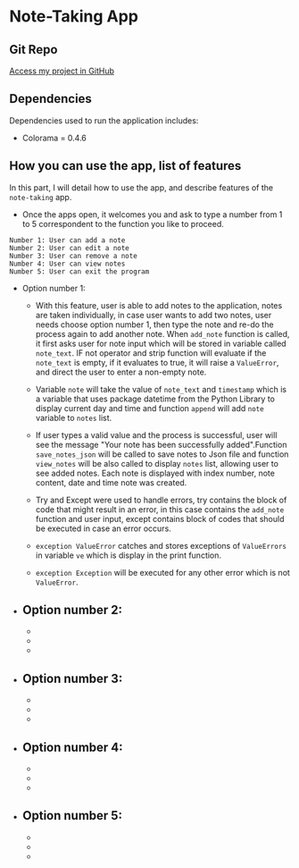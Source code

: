 # Note-Taking App

## Git Repo
[Access my project in GitHub](https://github.com/Jessicavazm/Terminalapp_JessicaVaz.git)

## Dependencies
Dependencies used to run the application includes:
- Colorama = 0.4.6

## How you can use the app, list of features
In this part, I will detail how to use the app, and describe features of the `note-taking` app.

- Once the apps open, it welcomes you and ask to type a number from 1 to 5 correspondent to the function you like to proceed.

```
Number 1: User can add a note
Number 2: User can edit a note
Number 3: User can remove a note
Number 4: User can view notes
Number 5: User can exit the program
```

- Option number 1: 
    - With this feature, user is able to add notes to the application, notes are taken individually, in case user wants to add two notes, user needs choose option number 1, then type the note and re-do the process again to add another note. When `add_note` function is called, it first asks user for note input which will be stored in variable called `note_text`. IF not operator and strip function will evaluate if the `note_text` is empty, if it evaluates to true, it will raise a `ValueError`, and direct the user to enter a non-empty note.

    - Variable `note` will take the value of `note_text` and `timestamp` which is a variable that uses package datetime from the Python Library to display current day and time and function `append` will add `note` variable to `notes` list. 

    - If user types a valid value and the process is successful, user will see the message "Your note has been successfully added".Function `save_notes_json` will be called to save notes to Json file and function `view_notes` will be also called to display `notes` list, allowing user to see added notes. Each note is displayed with index number, note content, date and time note was created. 

    - Try and Except were used to handle errors, try contains the block of code that might result in an error, in this case contains the `add_note` function and user input, except contains block of codes that should be executed in case an error occurs.
    - `exception ValueError` catches and stores exceptions of `ValueErrors` in variable `ve` which is display in the print function.
    - `exception Exception` will be executed for any other error which is not `ValueError`.

- Option number 2: 
    -
    -
    -
    -
- Option number 3:
    -
    -
    -
    -
- Option number 4:
    -
    -
    -
    -
- Option number 5:
    -
    -
    -
    -

